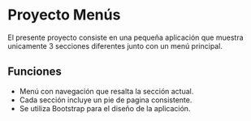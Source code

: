 # Proyecto Menús
El presente proyecto consiste en una pequeña aplicación que muestra unicamente 3 secciones diferentes junto con un menú principal.

## Funciones
- Menú con navegación que resalta la sección actual.
- Cada sección incluye un pie de pagina consistente.
- Se utiliza Bootstrap para el diseño de la aplicación.
